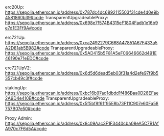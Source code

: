 erc20Up: https://sepolia.etherscan.io/address/0x787dc4dc6892115503f31cde4d0e9b4581860b39#code
TransparentUpgradeableProxy: https://sepolia.etherscan.io/address/0x698e7f574B4315eF1804Fadb1e16b9e7d1E3Ff9A#code

erc721Up: https://sepolia.etherscan.io/address/0xca2492279C668A47851A67F433a5A2D81ab5B982#code
TransparentUpgradeableProxy: https://sepolia.etherscan.io/address/0x5AD415b5F81A5eF06649662d491E46190e71eEDC#code

erc721UpV2: https://sepolia.etherscan.io/address/0x6d5d6dead5eb03f31a4d2efe97f9b5357cb49c3f#code

stakingUp: https://sepolia.etherscan.io/address/0xbc16b97ad1dbdd1f486Baa0D28EFae2A9D4e410B#code
TransparentUpgradeableProxy: https://sepolia.etherscan.io/address/0x5f5bf8f61f95E8b73F11C907e60Fa58757B07e50#code



Proxy Admin: https://sepolia.etherscan.io/address/0x8c09Aac3F1F3440cba08eA5C7B1AfA970c7F6d5A#code